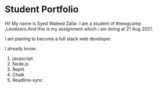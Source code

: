 # Student Portfolio

Hi! My name is Syed Waleed Zafar.
I am a student of #neogcamp ,Levelzero.And this is my assignment which i am doing at 21 Aug 2021.

I am planing to become a full stack web developer.

I already know:
1. javascript
1. Node.js
1. Replit
1. Chalk
1. Readline-sync